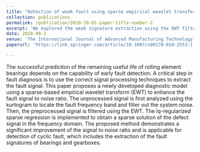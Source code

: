 ```yaml
---
title: "Detection of weak fault using sparse empirical wavelet transform for cyclic fault"
collection: publications
permalink: /publication/2010-10-01-paper-title-number-2
excerpt: 'We explored the weak signature extraction using the EWT filter.'
date: 2018-08-1
venue: 'The International Journal of Advanced Manufacturing Technology'
paperurl: 'https://link.springer.com/article/10.1007/s00170-018-2553-1'

---
```

The successful prediction of the remaining useful life of rolling element bearings depends on the capability of early fault detection. A critical step in fault diagnosis is to use the correct signal processing techniques to extract the fault signal. This paper proposes a newly developed diagnostic model using a sparse-based empirical wavelet transform (EWT) to enhance the fault signal to noise ratio. The unprocessed signal is first analyzed using the kurtogram to locate the fault frequency band and filter out the system noise. Then, the preprocessed signal is filtered using the EWT. The lq-regularized sparse regression is implemented to obtain a sparse solution of the defect signal in the frequency domain. The proposed method demonstrates a significant improvement of the signal to noise ratio and is applicable for detection of cyclic fault, which includes the extraction of the fault signatures of bearings and gearboxes.



